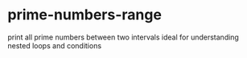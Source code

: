 # prime-numbers-range
print all prime numbers between two intervals ideal for understanding nested loops and conditions
